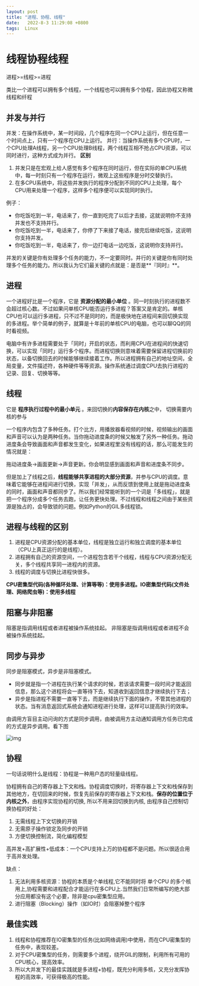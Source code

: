 ```yaml
---
layout: post
title: "进程、协程、线程" 
date:   2022-8-3 11:29:08 +0800
tags:  Linux
---
```


# 线程协程线程

进程>=线程>=进程

类比一个进程可以拥有多个线程，一个线程也可以拥有多个协程，因此协程又称微线程和纤程

## **并发与并行**

并发：在操作系统中，某一时间段，几个程序在同一个CPU上运行，但在任意一个时间点上，只有一个程序在CPU上运行。
并行：当操作系统有多个CPU时，一个CPU处理A线程，另一个CPU处理B线程，两个线程互相不抢占CPU资源，可以同时进行，这种方式成为并行。
**区别**

1. 并发只是在宏观上给人感觉有多个程序在同时运行，但在实际的单CPU系统中，每一时刻只有一个程序在运行，微观上这些程序是分时交替执行。
2. 在多CPU系统中，将这些并发执行的程序分配到不同的CPU上处理，每个CPU用来处理一个程序，这样多个程序便可以实现同时执行。

例子：

- 你吃饭吃到一半，电话来了，你一直到吃完了以后才去接，这就说明你不支持并发也不支持并行。
- 你吃饭吃到一半，电话来了，你停了下来接了电话，接完后继续吃饭，这说明你支持并发。
- 你吃饭吃到一半，电话来了，你一边打电话一边吃饭，这说明你支持并行。

并发的关键是你有处理多个任务的能力，不一定要同时。并行的关键是你有同时处理多个任务的能力。所以我认为它们最关键的点就是：是否是**『同时』**。

##  **进程**

一个进程好比是一个程序，它是 **资源分配的最小单位** 。同一时刻执行的进程数不会超过核心数。不过如果问单核CPU能否运行多进程？答案又是肯定的。单核CPU也可以运行多进程，只不过不是同时的，而是极快地在进程间来回切换实现的多进程。举个简单的例子，就算是十年前的单核CPU的电脑，也可以聊QQ的同时看视频。

电脑中有许多进程需要处于「同时」开启的状态，而利用CPU在进程间的快速切换，可以实现「同时」运行多个程序。而进程切换则意味着需要保留进程切换前的状态，以备切换回去的时候能够继续接着工作。所以进程拥有自己的地址空间，全局变量，文件描述符，各种硬件等等资源。操作系统通过调度CPU去执行进程的记录、回复、切换等等。

##  **线程**


它是 **程序执行过程中的最小单元** 。来回切换的**内容保存在内核**之中， 切换需要内核的参与


一个程序内包含了多种任务。打个比方，用播放器看视频的时候，视频输出的画面和声音可以认为是两种任务。当你拖动进度条的时候又触发了另外一种任务。拖动进度条会导致画面和声音都发生变化，如果进程里没有线程的话，那么可能发生的情况就是：


拖动进度条->画面更新->声音更新。你会明显感到画面和声音和进度条不同步。


但是加上了线程之后，**线程能够共享进程的大部分资源**，并参与CPU的调度。意味着它能够在进程间进行切换，实现「并发」，从而反馈到使用上就是拖动进度条的同时，画面和声音都同步了。所以我们经常能听到的一个词是「多线程」，就是把一个程序分成多个任务去跑，让任务更快处理。不过线程和线程之间由于某些资源是独占的，会导致锁的问题。例如Python的GIL多线程锁。

##  **进程与线程的区别**

1. 进程是CPU资源分配的基本单位，线程是独立运行和独立调度的基本单位（CPU上真正运行的是线程）。
2. 进程拥有自己的资源空间，一个进程包含若干个线程，线程与CPU资源分配无关，多个线程共享同一进程内的资源。
3. 线程的调度与切换比进程快很多。

**CPU密集型代码(各种循环处理、计算等等)：使用多进程。IO密集型代码(文件处理、网络爬虫等)：使用多线程**

##  **阻塞与非阻塞**


阻塞是指调用线程或者进程被操作系统挂起。
非阻塞是指调用线程或者进程不会被操作系统挂起。

##  **同步与异步**


同步是阻塞模式，异步是非阻塞模式。

- 同步就是指一个进程在执行某个请求的时候，若该请求需要一段时间才能返回信息，那么这个进程将会一直等待下去，知道收到返回信息才继续执行下去；
- 异步是指进程不需要一直等下去，而是继续执行下面的操作，不管其他进程的状态。当有消息返回式系统会通知进程进行处理，这样可以提高执行的效率。

由调用方盲目主动问询的方式是同步调用，由被调用方主动通知调用方任务已完成的方式是异步调用。看下图

![img](https://pic4.zhimg.com/80/v2-f1118cbd6283a2626e6d4b9e7477b21b_720w.jpg)

## **协程**


一句话说明什么是线程：协程是一种用户态的轻量级线程。


协程拥有自己的寄存器上下文和栈。协程调度切换时，将寄存器上下文和栈保存到其他地方，在切回来的时候，恢复先前保存的寄存器上下文和栈。**保存的位置位于内核之外**，由程序实现协程的切换, 所以不用来回切换到内核, 由程序自己控制切换协程的好处：

1. 无需线程上下文切换的开销
2. 无需原子操作锁定及同步的开销
3. 方便切换控制流，简化编程模型

高并发+高扩展性+低成本：一个CPU支持上万的协程都不是问题。所以很适合用于高并发处理。


缺点：

1. 无法利用多核资源：协程的本质是个单线程,它不能同时将 单个CPU 的多个核用上,协程需要和进程配合才能运行在多CPU上.当然我们日常所编写的绝大部分应用都没有这个必要，除非是cpu密集型应用。
2. 进行阻塞（Blocking）操作（如IO时）会阻塞掉整个程序

## **最佳实践** 

1. 线程和协程推荐在IO密集型的任务(比如网络调用)中使用，而在CPU密集型的任务中，表现较差。
2. 对于CPU密集型的任务，则需要多个进程，绕开GIL的限制，利用所有可用的CPU核心，提高效率。
3. 所以大并发下的最佳实践就是多进程+协程，既充分利用多核，又充分发挥协程的高效率，可获得极高的性能。
